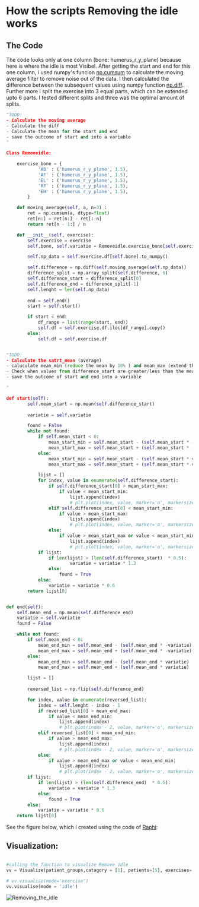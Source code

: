 
# How the scripts Removing the idle works

## The Code
The code looks only at one column (bone: humerus_r_y_plane) because here is where the idle is most Visibel. After getting the start and end for this one column, i used numpy's funcion [np.cumsum](https://docs.scipy.org/doc/numpy/reference/generated/numpy.cumsum.html) to calculate the moving average filter to remove noise out of the data. I then calculated the difference between the subsequent values using numpy function [np.diff](https://docs.scipy.org/doc/numpy/reference/generated/numpy.diff.html). Further more I split the exercise into 3 equal parts, which can be extended upto 6 parts. I tested different splits and three was the optimal amount of splits. 


``` python
"TODO: 
- Calculate the moving average 
- Calculate the diff 
- Calculate the mean for the start and end
- save the outcome of start and into a variable
"

Class Removeidle:

    exercise_bone = { 
            'AB' : ('humerus_r_y_plane', 1.5),
            'AF' : ('humerus_r_y_plane', 1.5),
            'EL' : ('humerus_r_y_plane', 1.5),
            'RF' : ('humerus_r_y_plane', 1.5),
            'EH' : ('humerus_r_y_plane', 1.5),
        }

    def moving_average(self, a, n=3) :
        ret = np.cumsum(a, dtype=float)
        ret[n:] = ret[n:] - ret[:-n]
        return ret[n - 1:] / n

    def __init__(self, exercise):
        self.exercise = exercise 
        self.bone, self.variatie = Removeidle.exercise_bone[self.exercise.exercisegroup]

        self.np_data = self.exercise.df[self.bone].to_numpy()

        self.difference = np.diff(self.moving_average(self.np_data))
        difference_split = np.array_split(self.difference, 6)
        self.difference_start = difference_split[0]
        self.difference_end = difference_split[-1]
        self.lenght = len(self.np_data)
 
        end = self.end() 
        start = self.start() 

        if start < end:
            df_range = list(range(start, end)) 
            self.df = self.exercise.df.iloc[df_range].copy() 
        else:
            self.df = self.exercise.df  


"TODO: 
- Calculate the satrt_mean (average)
- caluculate mean_min (reduce the mean by 10% ) and mean_max (extend the mean by 10%) to be tolerant for outliners. 
- Check when values from difference_start are greater/less than the mean
- save the outcome of start and end into a variable

"

def start(self):
        self.mean_start = np.mean(self.difference_start)
        
        variatie = self.variatie

        found = False 
        while not found: 
            if self.mean_start < 0: 
                mean_start_min = self.mean_start - (self.mean_start * -variatie)
                mean_start_max = self.mean_start + (self.mean_start * -variatie) 
            else:
                mean_start_min = self.mean_start - (self.mean_start * variatie)
                mean_start_max = self.mean_start + (self.mean_start * variatie)

            lijst = []
            for index, value in enumerate(self.difference_start): 
                if self.difference_start[0] > mean_start_max:
                    if value < mean_start_min: 
                        lijst.append(index)
                        # plt.plot(index, value, marker='o', markersize=3, color="red")
                elif self.difference_start[0] < mean_start_min:
                    if value > mean_start_max: 
                        lijst.append(index)
                        # plt.plot(index, value, marker='o', markersize=3, color="red")
                else:  
                    if value > mean_start_max or value < mean_start_min:
                        lijst.append(index) 
                        # plt.plot(index, value, marker='o', markersize=3, color="red")
            if lijst: 
                if len(lijst) > (len(self.difference_start)  * 0.5):
                        variatie = variatie * 1.3 
                else:   
                    found = True 
            else:
                variatie = variatie * 0.6  
        return lijst[0]


def end(self):
    self.mean_end = np.mean(self.difference_end)
    variatie = self.variatie
    found = False 

    while not found: 
        if self.mean_end < 0: 
            mean_end_min = self.mean_end - (self.mean_end * -variatie)
            mean_end_max = self.mean_end + (self.mean_end * -variatie) 
        else:
            mean_end_min = self.mean_end - (self.mean_end * variatie)
            mean_end_max = self.mean_end + (self.mean_end * variatie)

        lijst = [] 
        
        reversed_list = np.flip(self.difference_end)

        for index, value in enumerate(reversed_list): 
            index = self.lenght - index - 1
            if reversed_list[0] > mean_end_max:
                if value < mean_end_min: 
                    lijst.append(index)
                    # plt.plot(index - 2, value, marker='o', markersize=3, color="red")
            elif reversed_list[0] < mean_end_min:
                if value > mean_end_max: 
                    lijst.append(index)
                    # plt.plot(index - 2, value, marker='o', markersize=3, color="red")
            else:  
                if value > mean_end_max or value < mean_end_min:
                    lijst.append(index) 
                    # plt.plot(index - 2, value, marker='o', markersize=3, color="red")
        if lijst: 
            if len(lijst) > (len(self.difference_end)  * 0.5):
                variatie = variatie * 1.3 
            else:   
                found = True 
        else:
            variatie = variatie * 0.6   
    return lijst[0]


```

See the figure below, which I created using the code of [Raphi](https://github.com/djbob0/Data-Science-Minor):

## Visualization:

```Python 

#calling the function to visualize Remove idle
vv = Visualize(patient_groups,catagory = [1], patients=[5], exercises=['AB'], bones=["thorax_r_x_ext"])

# vv.visualise(mode='exercise')
vv.visualise(mode = 'idle')

```


![Removing_the_idle](C:\Users\hassa\OneDrive\Desktop\Minor_Applied_Data_Science\fotos\Visualization-idle.png)
